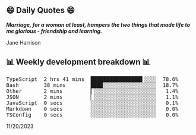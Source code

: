 ## 😄 Daily Quotes 😄

_**Marriage, for a woman at least, hampers the two things that made life to me glorious - friendship and learning.**_

Jane Harrison



## 📊 Weekly development breakdown 📊

<pre>TypeScript  2 hrs 41 mins  ████████████████▌░░░░  78.6%
Bash        38 mins        ███▉░░░░░░░░░░░░░░░░░  18.7%
Other       2 mins         ▎░░░░░░░░░░░░░░░░░░░░   1.4%
JSON        2 mins         ▏░░░░░░░░░░░░░░░░░░░░   1.1%
JavaScript  0 secs         ░░░░░░░░░░░░░░░░░░░░░   0.1%
Markdown    0 secs         ░░░░░░░░░░░░░░░░░░░░░   0.0%
TSConfig    0 secs         ░░░░░░░░░░░░░░░░░░░░░   0.0%</pre>

11/20/2023